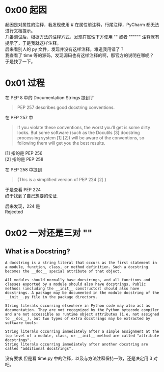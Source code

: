 # 0x00 起因
起因是对属性的注释，我发现使用 # 在属性前注释，行尾注释，PyCharm 都无法进行文档提示。  
几番测试后，根据方法的注释方式，发现在属性下方使用 "" 或者 """""" 注释就有提示了，于是我就这样注释。  
后来看别人的 py 文件，发现并没有这样注释，难道我用错了？  
我查看了 time 等的源码，发现源码也有这样注释的啊，那官方的说明在哪呢？  
于是找了一下。

# 0x01 过程
在 PEP 8 中的 Documentation Strings 提到了
>PEP 257 describes good docstring conventions. 

在 PEP 257 中
>If you violate these conventions, the worst you'll get is some dirty looks. But some software (such as the Docutils [3] docstring processing system [1] [2]) will be aware of the conventions, so following them will get you the best results.

[1] 指的是 PEP 256  
[2] 指的是 PEP 258  

在 PEP 258 中提到
>(This is a simplified version of PEP 224 [2].)

于是查看 PEP 224  
终于找到了自己想要的论证.

后来发现，224 是  
Rejected

# 0x02 一对还是三对 "" 
## What is a Docstring?
```
A docstring is a string literal that occurs as the first statement in a module, function, class, or method definition. Such a docstring becomes the __doc__ special attribute of that object.

All modules should normally have docstrings, and all functions and classes exported by a module should also have docstrings. Public methods (including the __init__ constructor) should also have docstrings. A package may be documented in the module docstring of the __init__.py file in the package directory.

String literals occurring elsewhere in Python code may also act as documentation. They are not recognized by the Python bytecode compiler and are not accessible as runtime object attributes (i.e. not assigned to __doc__), but two types of extra docstrings may be extracted by software tools:

String literals occurring immediately after a simple assignment at the top level of a module, class, or __init__ method are called "attribute docstrings".
String literals occurring immediately after another docstring are called "additional docstrings".
```
没有要求,但是看 time.py 中的注释，以及与方法注释保持一致，还是决定用 3 对吧。